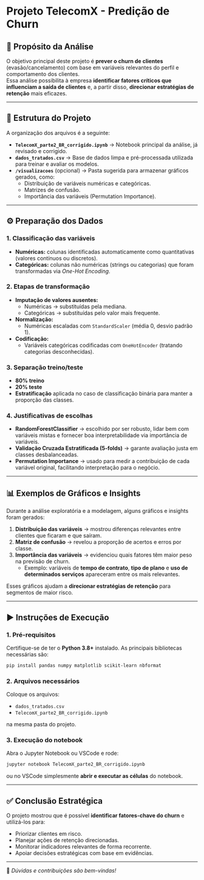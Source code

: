 # Projeto TelecomX - Predição de Churn

## 📌 Propósito da Análise
O objetivo principal deste projeto é **prever o churn de clientes** (evasão/cancelamento) com base em variáveis relevantes do perfil e comportamento dos clientes.  
Essa análise possibilita à empresa **identificar fatores críticos que influenciam a saída de clientes** e, a partir disso, **direcionar estratégias de retenção** mais eficazes.

---

## 📂 Estrutura do Projeto
A organização dos arquivos é a seguinte:

- **`TelecomX_parte2_BR_corrigido.ipynb`** → Notebook principal da análise, já revisado e corrigido.
- **`dados_tratados.csv`** → Base de dados limpa e pré-processada utilizada para treinar e avaliar os modelos.
- **`/visualizacoes`** (opcional) → Pasta sugerida para armazenar gráficos gerados, como:
  - Distribuição de variáveis numéricas e categóricas.
  - Matrizes de confusão.
  - Importância das variáveis (Permutation Importance).

---

## ⚙️ Preparação dos Dados

### 1. Classificação das variáveis
- **Numéricas:** colunas identificadas automaticamente como quantitativas (valores contínuos ou discretos).  
- **Categóricas:** colunas não numéricas (strings ou categorias) que foram transformadas via *One-Hot Encoding*.

### 2. Etapas de transformação
- **Imputação de valores ausentes:**  
  - Numéricas → substituídas pela mediana.  
  - Categóricas → substituídas pelo valor mais frequente.  
- **Normalização:**  
  - Numéricas escaladas com `StandardScaler` (média 0, desvio padrão 1).  
- **Codificação:**  
  - Variáveis categóricas codificadas com `OneHotEncoder` (tratando categorias desconhecidas).

### 3. Separação treino/teste
- **80% treino**  
- **20% teste**  
- **Estratificação** aplicada no caso de classificação binária para manter a proporção das classes.

### 4. Justificativas de escolhas
- **RandomForestClassifier** → escolhido por ser robusto, lidar bem com variáveis mistas e fornecer boa interpretabilidade via importância de variáveis.  
- **Validação Cruzada Estratificada (5-folds)** → garante avaliação justa em classes desbalanceadas.  
- **Permutation Importance** → usado para medir a contribuição de cada variável original, facilitando interpretação para o negócio.

---

## 📊 Exemplos de Gráficos e Insights

Durante a análise exploratória e a modelagem, alguns gráficos e insights foram gerados:

1. **Distribuição das variáveis** → mostrou diferenças relevantes entre clientes que ficaram e que saíram.  
2. **Matriz de confusão** → revelou a proporção de acertos e erros por classe.  
3. **Importância das variáveis** → evidenciou quais fatores têm maior peso na previsão de churn.  
   - Exemplo: variáveis de **tempo de contrato**, **tipo de plano** e **uso de determinados serviços** apareceram entre os mais relevantes.

Esses gráficos ajudam a **direcionar estratégias de retenção** para segmentos de maior risco.

---

## ▶️ Instruções de Execução

### 1. Pré-requisitos
Certifique-se de ter o **Python 3.8+** instalado. As principais bibliotecas necessárias são:

```bash
pip install pandas numpy matplotlib scikit-learn nbformat
```

### 2. Arquivos necessários
Coloque os arquivos:
- `dados_tratados.csv`
- `TelecomX_parte2_BR_corrigido.ipynb`

na mesma pasta do projeto.

### 3. Execução do notebook
Abra o Jupyter Notebook ou VSCode e rode:

```bash
jupyter notebook TelecomX_parte2_BR_corrigido.ipynb
```

ou no VSCode simplesmente **abrir e executar as células** do notebook.

---

## ✅ Conclusão Estratégica

O projeto mostrou que é possível **identificar fatores-chave do churn** e utilizá-los para:
- Priorizar clientes em risco.  
- Planejar ações de retenção direcionadas.  
- Monitorar indicadores relevantes de forma recorrente.  
- Apoiar decisões estratégicas com base em evidências.

---

📧 *Dúvidas e contribuições são bem-vindas!*
